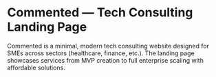 # Commented — Tech Consulting Landing Page

Commented is a minimal, modern tech consulting website designed for SMEs across sectors (healthcare, finance, etc.). The landing page showcases services from MVP creation to full enterprise scaling with affordable solutions.